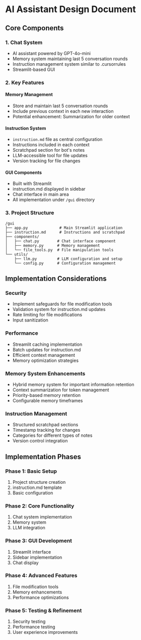 # AI Assistant Design Document

## Core Components

### 1. Chat System
- AI assistant powered by GPT-4o-mini
- Memory system maintaining last 5 conversation rounds
- Instruction management system similar to .cursorrules
- Streamlit-based GUI

### 2. Key Features

#### Memory Management
- Store and maintain last 5 conversation rounds
- Include previous context in each new interaction
- Potential enhancement: Summarization for older context

#### Instruction System
- `instruction.md` file as central configuration
- Instructions included in each context
- Scratchpad section for bot's notes
- LLM-accessible tool for file updates
- Version tracking for file changes

#### GUI Components
- Built with Streamlit
- instruction.md displayed in sidebar
- Chat interface in main area
- All implementation under `/gui` directory

### 3. Project Structure
```
/gui
├── app.py              # Main Streamlit application
├── instruction.md      # Instructions and scratchpad
├── components/
│   ├── chat.py        # Chat interface component
│   ├── memory.py      # Memory management
│   └── file_tools.py  # File manipulation tools
└── utils/
    ├── llm.py         # LLM configuration and setup
    └── config.py      # Configuration management
```

## Implementation Considerations

### Security
- Implement safeguards for file modification tools
- Validation system for instruction.md updates
- Rate limiting for file modifications
- Input sanitization

### Performance
- Streamlit caching implementation
- Batch updates for instruction.md
- Efficient context management
- Memory optimization strategies

### Memory System Enhancements
- Hybrid memory system for important information retention
- Context summarization for token management
- Priority-based memory retention
- Configurable memory timeframes

### Instruction Management
- Structured scratchpad sections
- Timestamp tracking for changes
- Categories for different types of notes
- Version control integration

## Implementation Phases

### Phase 1: Basic Setup
1. Project structure creation
2. instruction.md template
3. Basic configuration

### Phase 2: Core Functionality
1. Chat system implementation
2. Memory system
3. LLM integration

### Phase 3: GUI Development
1. Streamlit interface
2. Sidebar implementation
3. Chat display

### Phase 4: Advanced Features
1. File modification tools
2. Memory enhancements
3. Performance optimizations

### Phase 5: Testing & Refinement
1. Security testing
2. Performance testing
3. User experience improvements 